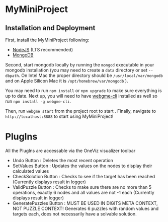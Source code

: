 # MyMiniProject
## Installation and Deployment
First, install the MyMiniProject following:
- [NodeJS](https://nodejs.org/en/) (LTS recommended)
- [MongoDB](https://www.mongodb.com/)

Second, start mongodb locally by running the `mongod` executable in your mongodb installation (you may need to create a `data` directory or set `--dbpath`. On Intel Mac the proper directory should be `/usr/local/var/mongodb` and on Apple Silicon Mac it is `/opt/homebrew/var/mongodb` ).

You may need to run `npm install` or `npm upgrade` to make sure everything is up to date. Next up, you will need to have [webgme-cli](https://github.com/webgme/webgme-cli) installed as well so run `npm install -g webgme-cli`.

Then, run `webgme start` from the project root to start . Finally, navigate to `http://localhost:8888` to start using MyMiniProject!

# PlugIns
All the PlugIns are accessable via the OneViz visualizer toolbar
 * Undo Button : Deletes the most recent operation
 * SetValues Button : Updates the values on the nodes to display their calculated values
 * CheckSolution Button : Checks to see if the target has been reached (Currently displays result in logger)
 * ValidPuzzle Button : Checks to make sure there are no more than 5 operations, exactly 6 nodes and all values are not -1 each (Currently displays result in logger)
 * GeneratePuzzles Button :  MUST BE USED IN DIGITS META CONTEXT, NOT PUZZLE CONTEXT! Generates 6 puzzles with random values and targets each, does not necessarily have a solvable solution.

